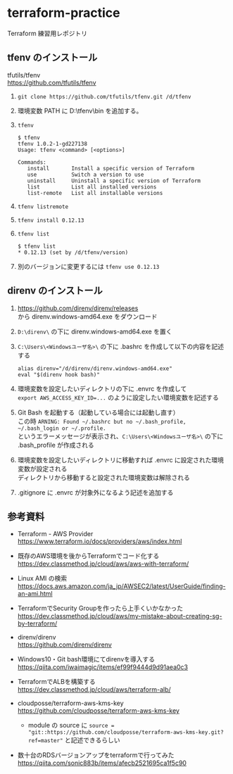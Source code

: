 # terraform-practice
Terraform 練習用レポジトリ

## tfenv のインストール

tfutils/tfenv  
https://github.com/tfutils/tfenv

1. `git clone https://github.com/tfutils/tfenv.git /d/tfenv`
1. 環境変数 PATH に D:\tfenv\bin を追加する。
1. `tfenv`

    ```
    $ tfenv
    tfenv 1.0.2-1-gd227138
    Usage: tfenv <command> [<options>]
    
    Commands:
       install       Install a specific version of Terraform
       use           Switch a version to use
       uninstall     Uninstall a specific version of Terraform
       list          List all installed versions
       list-remote   List all installable versions
    ```

1. `tfenv listremote`
1. `tfenv install 0.12.13`
1. `tfenv list`

    ```
    $ tfenv list
    * 0.12.13 (set by /d/tfenv/version)
    ```
   
1. 別のバージョンに変更するには `tfenv use 0.12.13`

## direnv のインストール

1. https://github.com/direnv/direnv/releases  
    から direnv.windows-amd64.exe をダウンロード
1. `D:\direnv\` の下に direnv.windows-amd64.exe を置く
1. `C:\Users\<Windowsユーザ名>\` の下に .bashrc を作成して以下の内容を記述する

    ```
    alias direnv="/d/direnv/direnv.windows-amd64.exe"
    eval "$(direnv hook bash)"
    ```

1. 環境変数を設定したいディレクトリの下に .envrc を作成して  
    `export AWS_ACCESS_KEY_ID=...` のように設定したい環境変数を記述する
1. Git Bash を起動する（起動している場合には起動し直す）  
    この時 `ARNING: Found ~/.bashrc but no ~/.bash_profile, ~/.bash_login or ~/.profile.`  
    というエラーメッセージが表示され、`C:\Users\<Windowsユーザ名>\` の下に .bash_profile が作成される
1. 環境変数を設定したいディレクトリに移動すれば .envrc に設定された環境変数が設定される  
    ディレクトリから移動すると設定された環境変数は解除される
1. .gitignore に .envrc が対象外になるよう記述を追加する

## 参考資料

* Terraform - AWS Provider  
    https://www.terraform.io/docs/providers/aws/index.html

* 既存のAWS環境を後からTerraformでコード化する  
    https://dev.classmethod.jp/cloud/aws/aws-with-terraform/

* Linux AMI の検索  
    https://docs.aws.amazon.com/ja_jp/AWSEC2/latest/UserGuide/finding-an-ami.html

* TerraformでSecurity Groupを作ったら上手くいかなかった  
    https://dev.classmethod.jp/cloud/aws/my-mistake-about-creating-sg-by-terraform/

* direnv/direnv  
    https://github.com/direnv/direnv

* Windows10・Git bash環境にてdirenvを導入する  
    https://qiita.com/iwaimagic/items/ef99f9444d9d91aea0c3

* TerraformでALBを構築する  
    https://dev.classmethod.jp/cloud/aws/terraform-alb/

* cloudposse/terraform-aws-kms-key  
    https://github.com/cloudposse/terraform-aws-kms-key

    * module の source に `source = "git::https://github.com/cloudposse/terraform-aws-kms-key.git?ref=master"` と記述できるらしい

* 数十台のRDSバージョンアップをterraformで行ってみた  
    https://qiita.com/sonic883b/items/afecb2521695ca1f5c90
